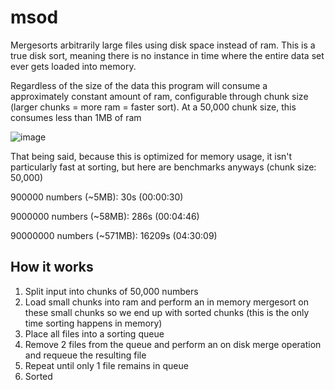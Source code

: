 # msod

Mergesorts arbitrarily large files using disk space instead of ram. This is a true disk sort, meaning there is no instance in time where the entire data set ever gets
loaded into memory. 

Regardless of the size of the data this program will consume a approximately constant amount of ram, configurable through chunk size (larger chunks = more ram = faster sort). 
At a 50,000 chunk size, this consumes less than 1MB of ram

![image](https://i.imgur.com/ENw9j1j.png)

That being said, because this is optimized for memory usage, it isn't particularly fast at sorting, but here are benchmarks anyways (chunk size: 50,000)

900000 numbers (~5MB): 30s (00:00:30)

9000000 numbers (~58MB):  286s (00:04:46)

90000000 numbers (~571MB):  16209s (04:30:09)

## How it works
1. Split input into chunks of 50,000 numbers
2. Load small chunks into ram and perform an in memory mergesort on these small chunks so we end up with sorted chunks (this is the only time sorting happens in memory)
3. Place all files into a sorting queue
4. Remove 2 files from the queue and perform an on disk merge operation and requeue the resulting file
5. Repeat until only 1 file remains in queue
6. Sorted
